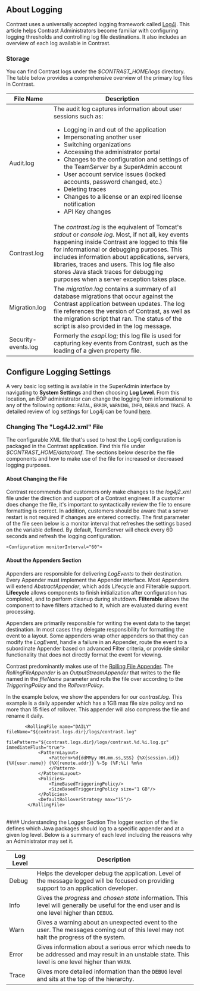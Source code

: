 <!--
title: "Configuring Logging with TeamServer"
description: "Guidelines for configuring logging within TeamServer using the log4j2.xml property file"
tags: "installation setup configuration EOP logging log4j"
-->

## About Logging 
Contrast uses a universally accepted logging framework called [Log4j](http://logging.apache.org/log4j/2.x/). This article helps Contrast Administrators become familiar with configuring logging thresholds and controlling log file destinations. It also includes an overview of each log available in Contrast.

### Storage

You can find Contrast logs under the *$CONTRAST_HOME/logs* directory. The table below provides a comprehensive overview of the primary log files in Contrast.

| File Name       | Description                                                                                                                                                                                                                                          |
|---------------------|-------------------------------------------------------------------------------------------------------------|
| Audit.log           | The audit log captures information about user sessions such as:  <ul><li>Logging in and out of the application </li><li>Impersonating another user</li><li>Switching organizations</li><li>Accessing the administrator portal</li><li>Changes to the configuration and settings of the TeamServer by a SuperAdmin account</li><li>User account service issues (locked accounts, password changed, etc.)</li><li> Deleting traces </li><li>Changes to a license or an expired license notification</li><li>API Key changes</li>|
| Contrast.log        | The *contrast.log* is the equivalent of Tomcat's *stdout* or *console log*. Most, if not all, key events happening inside Contrast are logged to this file for informational or debugging purposes. This includes information about applications, servers, libraries, traces and users. This log file also stores Java stack traces for debugging purposes when a server exception takes place.                                                                    |
| Migration.log       | The *migration.log* contains a summary of all database migrations that occur against the Contrast application between updates. The log file references the version of Contrast, as well as the migration script that ran. The status of the script is also provided in the log message.                                                                                                                                                                              |
| Security-events.log | Formerly the *esapi.log*; this log file is used for capturing key events from Contrast, such as the loading of a given property file.                                                                                                                                                                                                                                                |

## Configure Logging Settings
A very basic log setting is available in the SuperAdmin interface by navigating to **System Settings** and then choosing **Log Level**. From this location, an EOP administrator can change the logging from informational to any of the following options: ```FATAL```, ```ERROR```, ```WARNING```, ```INFO```, ```DEBUG``` and ```TRACE```. A detailed review of log settings for Log4j can be found [here](http://logging.apache.org/log4j/2.x/manual/customloglevels.html).

### Changing The "Log4J2.xml" File
The configurable XML file that's used to host the Log4j configuration is packaged in the Contrast application. Find this file under *$CONTRAST_HOME/data/conf*. The sections below describe the file components and how to make use of the file for increased or decreased logging purposes.

#### About Changing the File
Contrast recommends that customers only make changes to the *log4j2.xml* file under the direction and support of a Contrast engineer. If a customer does change the file, it's important to syntactically review the file to ensure formatting is correct. In addition, customers should be aware that a server restart is not required if changes are entered correctly. The first parameter of the file seen below is a monitor interval that refreshes the settings based on the variable defined. By default, TeamServer will check every 60 seconds and refresh the logging configuration.

````
<Configuration monitorInterval="60">
````

#### About the Appenders Section
Appenders are responsible for delivering *LogEvents* to their destination. Every Appender must implement the Appender interface. Most Appenders will extend *AbstractAppender*, which adds Lifecycle and Filterable support. **Lifecycle** allows components to finish initialization after configuration has completed, and to perform cleanup during shutdown. **Filterable** allows the component to have filters attached to it, which are evaluated during event processing.

Appenders are primarily responsible for writing the event data to the target destination. In most cases they delegate responsibility for formatting the event to a layout. Some appenders wrap other appenders so that they can modify the *LogEvent*, handle a failure in an Appender, route the event to a subordinate Appender based on advanced Filter criteria, or provide similar functionality that does not directly format the event for viewing.

Contrast predominantly makes use of the [Rolling File Appender](https://logging.apache.org/log4j/2.x/manual/appenders.html). The *RollingFileAppender* is an *OutputStreamAppender* that writes to the file named in the *fileName* parameter and rolls the file over according to the *TriggeringPolicy* and the *RolloverPolicy*. 

In the example below, we show the appenders for our *contrast.log*. This example is a daily appender which has a 1GB max file size policy and no more than 15 files of rollover. This appender will also compress the file and rename it daily.

````
       <RollingFile name="DAILY" fileName="${contrast.logs.dir}/logs/contrast.log"
                     filePattern="${contrast.logs.dir}/logs/contrast.%d.%i.log.gz" immediateFlush="true">
            <PatternLayout>
                <Pattern>%d{ddMMyy HH.mm.ss,SSS} {%X{session.id}} {%X{user.name}} {%X{remote.addr}} %-5p (%F:%L) %m%n
                </Pattern>
            </PatternLayout>
            <Policies>
                <TimeBasedTriggeringPolicy/>
                <SizeBasedTriggeringPolicy size="1 GB"/>
            </Policies>
            <DefaultRolloverStrategy max="15"/>
        </RollingFile>
````

<br/>
#### Understanding the Logger Section
The logger section of the file defines which Java packages should log to a specific appender and at a given log level. Below is a summary of each level including the reasons why an Administrator may set it. 

| Log Level | Description  |
|-----------|-----------------------------------------------------------------------------------------------------------------------|
| Debug     | Helps the developer debug the application. Level of the message logged will be focused on providing support to an application developer.                  |
| Info      | Gives the *progress* and *chosen state* information. This level will generally be useful for the end user and is one level higher than ```DEBUG```.   |
| Warn      | Gives a warning about an unexpected event to the user. The messages coming out of this level may not halt the progress of the system.           |
| Error     | Gives information about a serious error which needs to be addressed and may result in an unstable state. This level is one level higher than ```WARN```. |
| Trace     | Gives more detailed information than the ```DEBUG``` level and sits at the top of the hierarchy.                                                             |




